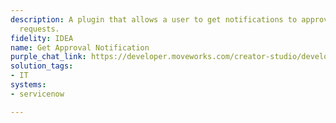 ```yaml
---
description: A plugin that allows a user to get notifications to approve access to
  requests.
fidelity: IDEA
name: Get Approval Notification
purple_chat_link: https://developer.moveworks.com/creator-studio/developer-tools/purple-chat/?conversation=%7B%22startTimestamp%22%3A%2211%3A43%2BAM%22%2C%22messages%22%3A%5B%7B%22role%22%3A%22assistant%22%2C%22parts%22%3A%5B%7B%22richText%22%3A%22You+have+a+new+software+access+request.%22%7D%2C%7B%22richText%22%3A%22%3Cb%3ERequest+Details%3C%2Fb%3E%3Cbr%3E%3Cb%3ERequester%3A%3C%2Fb%3E+John+Doe%3Cbr%3E%3Cb%3ESoftware%3A%3C%2Fb%3E+Adobe+Photoshop%3Cbr%3E%3Cb%3EReason%3A%3C%2Fb%3E+Required+for+design+work%3Cbr%3E%22%7D%2C%7B%22buttons%22%3A%5B%7B%22style%22%3A%22filled%22%2C%22buttonText%22%3A%22Approve%22%7D%2C%7B%22style%22%3A%22outlined%22%2C%22buttonText%22%3A%22Deny%22%7D%2C%7B%22style%22%3A%22outlined%22%2C%22buttonText%22%3A%22View+in+ServiceNow%22%7D%5D%7D%5D%7D%5D%7D
solution_tags:
- IT
systems:
- servicenow

---
```

